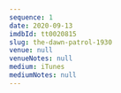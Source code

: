 ```yaml
---
sequence: 1
date: 2020-09-13
imdbId: tt0020815
slug: the-dawn-patrol-1930
venue: null
venueNotes: null
medium: iTunes
mediumNotes: null
---
```


